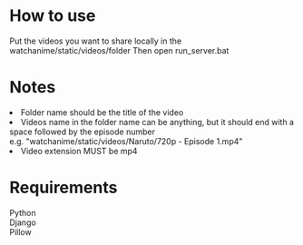 # How to use
Put the videos you want to share locally in the watchanime/static/videos/folder 
Then open run_server.bat

# Notes
<li>Folder name should be the title of the video</li>
<li>Videos name in the folder name can be anything, but it should end with a space followed by the episode number</li>
  e.g. "watchanime/static/videos/Naruto/720p - Episode 1.mp4"
<li>Video extension MUST be mp4</li>


# Requirements
Python <br/>
Django <br/>
Pillow <br/>

